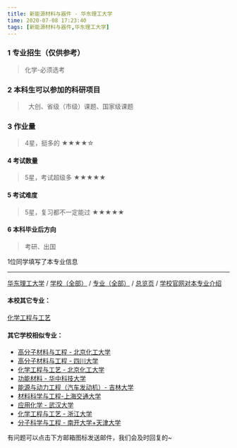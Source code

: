 ```yaml
---
title: 新能源材料与器件 - 华东理工大学
time: 2020-07-08 17:23:40
tags: [新能源材料与器件,华东理工大学]
---
```

### 1 专业招生（仅供参考）  
> 化学-必须选考

### 2 本科生可以参加的科研项目
>  大创、省级（市级）课题、国家级课题

### 3 作业量
>4星，挺多的
★★★★☆

#### 4 考试数量
>5星，考试超级多
★★★★★

#### 5 考试难度
> 5星，复习都不一定能过
★★★★★

#### 6 本科毕业后方向
> 考研、出国

1位同学填写了本专业信息
***

[华东理工大学](https://univgo.github.io/2020/07/08/华东理工大学) / [学校（全部）](https://univgo.github.io/2020/07/09/学校汇总页) / [专业（全部）](https://univgo.github.io/2020/07/09/专业汇总页) / [总览页](https://univgo.github.io/2020/07/09/总览) /
[学校官网对本专业介绍](http://clxy.ecust.edu.cn/_t241/2011/1114/c4744a53885/page.htm)

#### 本校其它专业：
[化学工程与工艺](https://univgo.github.io/2020/07/08/化学工程与工艺%20-%20华东理工大学)
#### 其它学校相似专业：
- [高分子材料与工程 - 北京化工大学](https://univgo.github.io/2020/07/08/高分子材料与工程%20-%20北京化工大学)
- [高分子材料与工程 - 四川大学](https://univgo.github.io/2020/07/08/81f8ee185b5e)
- [化学工程与工艺 - 北京化工大学](https://univgo.github.io/2020/07/08/化学工程与工艺%20-%20北京化工大学)
- [功能材料 - 华中科技大学](https://univgo.github.io/2020/07/08/功能材料%20-%20华中科技大学)
- [能源与动力工程（汽车发动机）- 吉林大学](https://univgo.github.io/2020/07/08/能源与动力工程（汽车发动机）-%20吉林大学)
- [材料科学与工程-上海交通大学](https://univgo.github.io/2020/07/08/材料科学与工程%20-%20上海交通大学)
- [应用化学 - 武汉大学](https://univgo.github.io/2020/07/08/应用化学%20-%20武汉大学)
- [化学工程与工艺 - 浙江大学](https://univgo.github.io/2020/07/08/化学工程与工艺%20-%20浙江大学)
- [分子科学与工程 - 南开大学+天津大学](https://univgo.github.io/2020/07/08/分子科学与工程%20-%20南开大学+天津大学) 

有问题可以点击下方邮箱图标发送邮件，我们会及时回复的~